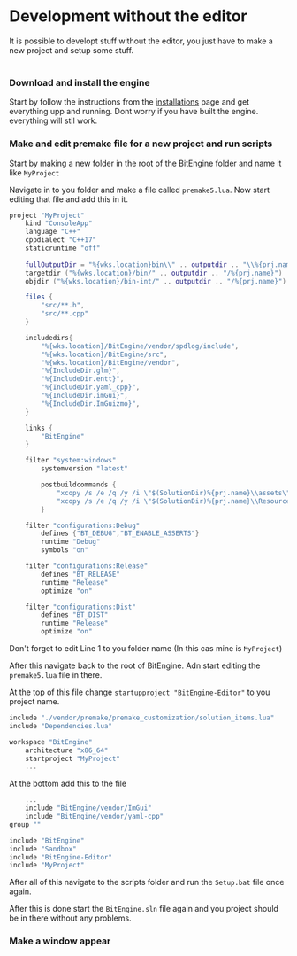# Development without the editor

It is possible to developt stuff without the editor, you just have to make a new project and setup some stuff. 
<br></br>

### **Download and install the engine**

Start by follow the instructions from the [installations](./installation.md) page and get everything upp and running. Dont worry if you have built the engine. everything will stil work.

### **Make and edit premake file for a new project and run scripts**

Start by making a new folder in the root of the BitEngine folder and name it like ```MyProject```

Navigate in to you folder and make a file called ```premake5.lua```. Now start editing that file and add this in it.

```lua
project "MyProject"
	kind "ConsoleApp"
	language "C++"
	cppdialect "C++17"
	staticruntime "off"
	
	fullOutputDir = "%{wks.location}bin\\" .. outputdir .. "\\%{prj.name}"
	targetdir ("%{wks.location}/bin/" .. outputdir .. "/%{prj.name}")
	objdir ("%{wks.location}/bin-int/" .. outputdir .. "/%{prj.name}")

	files {
		"src/**.h",
		"src/**.cpp"
	}

	includedirs{
		"%{wks.location}/BitEngine/vendor/spdlog/include",
		"%{wks.location}/BitEngine/src",
		"%{wks.location}/BitEngine/vendor",
		"%{IncludeDir.glm}",
		"%{IncludeDir.entt}",
		"%{IncludeDir.yaml_cpp}",
		"%{IncludeDir.imGui}",
		"%{IncludeDir.ImGuizmo}",
	}

	links {
		"BitEngine"
	}

	filter "system:windows"
		systemversion "latest"

		postbuildcommands {
            "xcopy /s /e /q /y /i \"$(SolutionDir)%{prj.name}\\assets\" \"%{fullOutputDir}\\assets\" > nul",
			"xcopy /s /e /q /y /i \"$(SolutionDir)%{prj.name}\\Resources\" \"%{fullOutputDir}\\Resources\" > nul",
        }

	filter "configurations:Debug"
		defines {"BT_DEBUG","BT_ENABLE_ASSERTS"}
		runtime "Debug"
		symbols "on"

	filter "configurations:Release"
		defines "BT_RELEASE"
		runtime "Release"
		optimize "on"

	filter "configurations:Dist"
		defines "BT_DIST"
		runtime "Release"
		optimize "on"
```

Don't forget to edit Line 1 to you folder name (In this cas mine is ```MyProject```)

After this navigate back to the root of BitEngine. Adn start editing the ```premake5.lua``` file in there.

At the top of this file change ```startupproject "BitEngine-Editor"``` to you project name.

```lua
include "./vendor/premake/premake_customization/solution_items.lua"
include "Dependencies.lua"

workspace "BitEngine"
	architecture "x86_64"
	startproject "MyProject"
    ...
```

At the bottom add this to the file

```lua
    ...
	include "BitEngine/vendor/ImGui"
	include "BitEngine/vendor/yaml-cpp"
group ""

include "BitEngine"
include "Sandbox"
include "BitEngine-Editor"
include "MyProject"
```

After all of this navigate to the scripts folder and run the ```Setup.bat``` file once again.

After this is done start the ```BitEngine.sln``` file again and you project should be in there without any problems.

### **Make a window appear**

